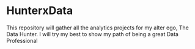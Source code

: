 # HunterxData
This repository will gather all the analytics projects for my alter ego, The Data Hunter. I will try my best to show my path of being a great Data Professional
